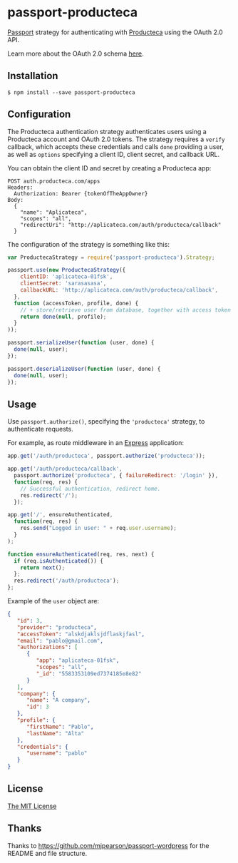 # passport-producteca

[Passport](https://github.com/jaredhanson/passport) strategy for authenticating with [Producteca](http://www.producteca.com) using the OAuth 2.0 API.

Learn more about the OAuth 2.0 schema [here](http://oauth.net/2/).

## Installation

    $ npm install --save passport-producteca

## Configuration

The Producteca authentication strategy authenticates users using a Producteca
account and OAuth 2.0 tokens.  The strategy requires a `verify` callback, which
accepts these credentials and calls `done` providing a user, as well as
`options` specifying a client ID, client secret, and callback URL.

You can obtain the client ID and secret by creating a Producteca app:
```
POST auth.producteca.com/apps
Headers:
  Authorization: Bearer {tokenOfTheAppOwner}
Body:
  {
    "name": "Aplicateca",
    "scopes": "all",
    "redirectUri": "http://aplicateca.com/auth/producteca/callback"
  }
```

The configuration of the strategy is something like this:
```javascript
var ProductecaStrategy = require('passport-producteca').Strategy;

passport.use(new ProductecaStrategy({
    clientID: 'aplicateca-01fsk',
    clientSecret: 'sarasasasa',
    callbackURL: 'http://aplicateca.com/auth/producteca/callback',
  },
  function (accessToken, profile, done) {
    // + store/retrieve user from database, together with access token
    return done(null, profile); 
  }
));

passport.serializeUser(function (user, done) {
  done(null, user);
});

passport.deserializeUser(function (user, done) {
  done(null, user);
});
```

## Usage

Use `passport.authorize()`, specifying the `'producteca'` strategy, to
authenticate requests.

For example, as route middleware in an [Express](http://expressjs.com/)
application:

```javascript
app.get('/auth/producteca', passport.authorize('producteca'));

app.get('/auth/producteca/callback', 
  passport.authorize('producteca', { failureRedirect: '/login' }),
  function(req, res) {
    // Successful authentication, redirect home.
    res.redirect('/');
  });

app.get('/', ensureAuthenticated, 
  function(req, res) {
    res.send("Logged in user: " + req.user.username);
  }
);

function ensureAuthenticated(req, res, next) {
  if (req.isAuthenticated()) { 
    return next(); 
  };
  res.redirect('/auth/producteca');
};
```

Example of the `user` object are:
```json
{  
   "id": 3,
   "provider": "producteca",
   "accessToken": "alskdjaklsjdflaskjfasl",
   "email": "pablo@gmail.com",
   "authorizations": [  
      {  
         "app": "aplicateca-01fsk",
         "scopes": "all",
         "_id": "5583353109ed7374185e8e82"
      }
   ],
   "company": {  
      "name": "A company",
      "id": 3
   },
   "profile": {  
      "firstName": "Pablo",
      "lastName": "Alta"
   },
   "credentials": {  
      "username": "pablo"
   }
}
```

## License

[The MIT License](http://opensource.org/licenses/MIT)

## Thanks

Thanks to https://github.com/mjpearson/passport-wordpress for the README and file structure.

